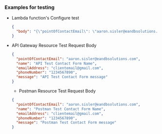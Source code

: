 ### Examples for testing

- Lambda function's Configure test

  ```json
  {
    "body": "{\"pointOfContactEmail\": \"aaron.sisler@eandbsolutions.com\",\"name\": \"Test Contact Form Name\",\"emailAddress\": \"clientemail@gmail.com\",\"phoneNumber\": \"1234567890\",\"message\": \"Test Contact Form message\"}"
  }
  ```

- API Gateway Resource Test Request Body

  ```json
  {
    "pointOfContactEmail": "aaron.sisler@eandbsolutions.com",
    "name": "API Test Contact Form Name",
    "emailAddress": "clientemail@gmail.com",
    "phoneNumber": "1234567890",
    "message": "API Test Contact Form message"
  }
  ```

  - Postman Resource Test Request Body

  ```json
  {
    "pointOfContactEmail": "aaron.sisler@eandbsolutions.com",
    "name": "Postman Test Contact Form Name",
    "emailAddress": "clientemail@gmail.com",
    "phoneNumber": "1234567890",
    "message": "Postman Test Contact Form message"
  }
  ```
